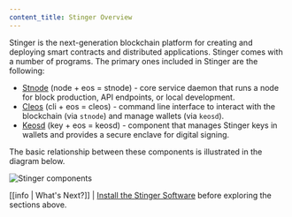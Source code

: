 ```yaml
---
content_title: Stinger Overview
---
```


Stinger is the next-generation blockchain platform for creating and deploying smart contracts and distributed applications. Stinger comes with a number of programs. The primary ones included in Stinger are the following:

* [Stnode](01_nodeos/index.md) (node + eos = stnode)  - core service daemon that runs a node for block production, API endpoints, or local development.
* [Cleos](02_cleos/index.md) (cli + eos = cleos) - command line interface to interact with the blockchain (via `stnode`) and manage wallets (via `keosd`).
* [Keosd](03_keosd/index.md) (key + eos = keosd) - component that manages Stinger keys in wallets and provides a secure enclave for digital signing.

The basic relationship between these components is illustrated in the diagram below.

![Stinger components](eosio_components.png)

[[info | What's Next?]]
| [Install the Stinger Software](00_install/index.md) before exploring the sections above.
